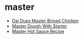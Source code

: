 # master

 * [Dai Dues Master Brined Chicken](index/d/dai-dues-master-brined-chicken-56389987.json)
 * [Master Dough With Starter](index/m/master-dough-with-starter-51255340.json)
 * [Master Hot Sauce Recipe](index/m/master-hot-sauce-recipe-51104250.json)
